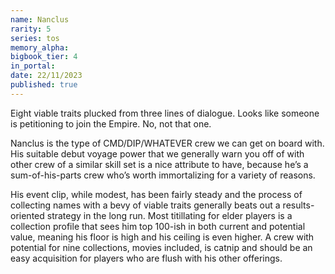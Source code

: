 ```yaml
---
name: Nanclus
rarity: 5
series: tos
memory_alpha:
bigbook_tier: 4
in_portal:
date: 22/11/2023
published: true
---
```


Eight viable traits plucked from three lines of dialogue. Looks like someone is petitioning to join the Empire. No, not that one.

Nanclus is the type of CMD/DIP/WHATEVER crew we can get on board with. His suitable debut voyage power that we generally warn you off of with other crew of a similar skill set is a nice attribute to have, because he’s a sum-of-his-parts crew who’s worth immortalizing for a variety of reasons. 

His event clip, while modest, has been fairly steady and the process of collecting names with a bevy of viable traits generally beats out a results-oriented strategy in the long run. Most titillating for elder players is a collection profile that sees him top 100-ish in both current and potential value, meaning his floor is high and his ceiling is even higher. A crew with potential for nine collections, movies included, is catnip and should be an easy acquisition for players who are flush with his other offerings.
